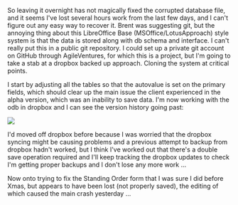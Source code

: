 So leaving it overnight has not magically fixed the corrupted database file, and it seems I've lost several hours work from the last few days, and I can't figure out any easy way to recover it.  Brent was suggesting git, but the annoying thing about this LibreOffice Base (MSOffice/LotusApproach) style system is that the data is stored along with db schema and interface.  I can't really put this in a public git repository.  I could set up a private git account on GitHub through AgileVentures, for which this is a project, but I'm going to take a stab at a dropbox backed up approach.  Cloning the system at critical points.

I start by adjusting all the tables so that the autovalue is set on the primary fields, which should clear up the main issue the client experienced in the alpha version, which was an inability to save data.  I'm now working with the odb in dropbox and I can see the version history going past:

![](https://dl.dropbox.com/s/4imbyibc39ilidm/Screenshot%202018-01-04%2010.00.23.png?dl=0)

I'd moved off dropbox before because I was worried that the dropbox syncing might be causing problems and a previous attempt to backup from dropbox hadn't worked, but I think I've worked out that there's a double save operation required and I'll keep tracking the dropbox updates to check I'm getting proper backups and I don't lose any more work ...

Now onto trying to fix the Standing Order form that I was sure I did before Xmas, but appears to have been lost (not properly saved), the editing of which caused the main crash yesterday ...
